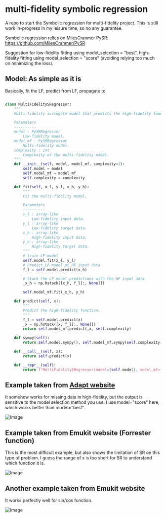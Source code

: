 # multi-fidelity symbolic regression

A repo to start the Symbolic regression for multi-fidelity project. This is still work in-progress in my leisure time, so no any guarantee.

Symbolic regression relies on MilesCranmer PySR: https://github.com/MilesCranmer/PySR

Suggestion for low-fidelity fitting using model_selection = "best",
high-fidelity fitting using model_selection = "score" (avoiding relying too much on minimizing the loss).

## Model: As simple as it is

Basically, fit the LF, predict from LF, propagate to

```python

class MultiFidelitySRegressor:
    """
    Multi-fidelity surrogate model that predicts the high-fidelity function.

    Parameters
    ----------
    model : PySRRegressor
        Low-fidelity model.
    model_mf : PySRRegressor
        Multi-fidelity model.
    complexity : int
        Complexity of the multi-fidelity model.
    """
    def __init__(self, model, model_mf, complexity=1):
        self.model = model
        self.model_mf = model_mf
        self.complexity = complexity

    def fit(self, x_l, y_l, x_h, y_h):
        """
        Fit the multi-fidelity model.

        Parameters
        ----------
        x_l : array-like
            Low-fidelity input data.
        y_l : array-like
            Low-fidelity target data.
        x_h : array-like
            High-fidelity input data.
        y_h : array-like
            High-fidelity target data.
        """
        # train LF model
        self.model.fit(x_l, y_l)
        # Predict LF model on HF input data
        f_l = self.model.predict(x_h)

        # Stack the LF model predictions with the HF input data
        _x_h = np.hstack([x_h, f_l[:, None]])

        self.model_mf.fit(_x_h, y_h)

    def predict(self, x):
        """
        Predict the high-fidelity function.
        """
        f_l = self.model.predict(x)
        _x = np.hstack([x, f_l[:, None]])
        return self.model_mf.predict(_x, self.complexity)

    def sympy(self):
        return self.model.sympy(), self.model_mf.sympy(self.complexity)

    def __call__(self, x):
        return self.predict(x)

    def __repr__(self):
        return f"MultiFidelitySRegressor(model={self.model}, model_mf={self.model_mf}, complexity={self.complexity})"
```


## Example taken from [Adapt website](https://adapt-python.github.io/adapt/examples/Multi_fidelity.html)
It somehow works for missing data in high-fidelity, but the output is sensitive to the model selection method you use. I use model="score" here, which works better than model="best".


![Image](https://github.com/user-attachments/assets/d5f13296-569c-43f4-9fc5-346a58e8a57d)

## Example taken from Emukit website (Forrester function)

This is the most difficult example, but also shows the limitation of SR on this type of problem. I guess the range of x is too short for SR to understand which function it is.

![Image](https://github.com/user-attachments/assets/1a8ce773-4239-4a01-83e4-89cfae73ae46)

## Another example taken from Emukit website

It works perfectly well for sin/cos function.

![Image](https://github.com/user-attachments/assets/ff6a50de-e0f5-4c89-8665-c3a5a1bba794)
